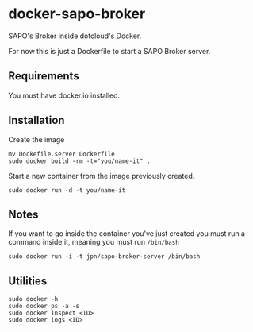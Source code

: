 docker-sapo-broker
==================
SAPO's Broker inside dotcloud's Docker.

For now this is just a Dockerfile to start a SAPO Broker server.

Requirements
------------
You must have docker.io installed. 

Installation 
------------
Create the image

    mv Dockefile.server Dockerfile
    sudo docker build -rm -t="you/name-it" .

Start a new container from the image previously created.

    sudo docker run -d -t you/name-it

Notes
-----
If you want to go inside the container you've just created you 
must run a command inside it, meaning you must run `/bin/bash`

    sudo docker run -i -t jpn/sapo-broker-server /bin/bash

Utilities
---------

    sudo docker -h
    sudo docker ps -a -s
    sudo docker inspect <ID>
    sudo docker logs <ID>
